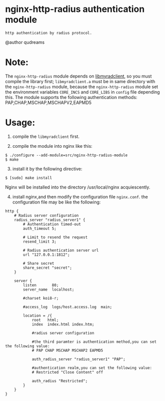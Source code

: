 # nginx-http-radius authentication module
    http authentication by radius protocol.

@author qudreams

# Note:

The `nginx-http-radius` module depends on
[libmyradclient](https://github.com/ten0s/libmyradclient),
so you must compile the library first;
`libmyradclient.a` must be in same directory with the `nginx-http-radius` module,
because the `nginx-http-radius` module
set the environment variables `CORE_INCS` and `CORE_LIBS` in `config` file depending this.
The module supports the following authentication methods: PAP,CHAP,MSCHAP,MSCHAPV2,EAPMD5

# Usage:

1. compile the `libmyradclient` first.

2. compile the module into nginx like this:

```
$ ./configure --add-module=src/nginx-http-radius-module
$ make
```

3. install it by the following directive:

```
$ [sudo] make install
```

Nginx will be installed into the directory /usr/local/nginx acquiescently.

4. install nginx,and then modify the configuration file `nginx.conf`.
   the configuration file may be like the following:

```
http {
    # Radius server configuration
    radius_server "radius_server1" {
        # Authentication timed-out
        auth_timeout 5;

        # Limit to resend the request
        resend_limit 3;

        # Radius authentication server url
        url "127.0.0.1:1812";

        # Share secret
        share_secret "secret";
    }

    server {
        listen       80;
        server_name  localhost;

        #charset koi8-r;

        #access_log  logs/host.access.log  main;

        location = /{
            root   html;
            index  index.html index.htm;

            #radius server configuration

            #the third paramter is authentication method,you can set the following value:
            # PAP CHAP MSCHAP MSCHAP2 EAPMD5

            auth_radius_server "radius_server1" "PAP";

            #authentication realm,you can set the following value:
            # Restricted "Close Content" off

            auth_radius "Restricted";
        }
    }
}
```
